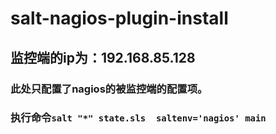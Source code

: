 # salt-nagios-plugin-install
## 监控端的ip为：192.168.85.128
### 此处只配置了nagios的被监控端的配置项。
### 执行命令`salt "*" state.sls  saltenv='nagios' main`
